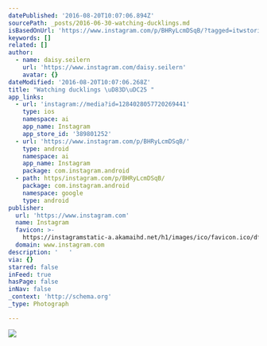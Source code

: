 ```yaml
---
datePublished: '2016-08-20T10:07:06.894Z'
sourcePath: _posts/2016-06-30-watching-ducklings.md
isBasedOnUrl: 'https://www.instagram.com/p/BHRyLcmDSqB/?tagged=itwstories'
keywords: []
related: []
author:
  - name: daisy.seilern
    url: 'https://www.instagram.com/daisy.seilern'
    avatar: {}
dateModified: '2016-08-20T10:07:06.268Z'
title: "Watching ducklings \uD83D\uDC25 "
app_links:
  - url: 'instagram://media?id=1284028057720269441'
    type: ios
    namespace: ai
    app_name: Instagram
    app_store_id: '389801252'
  - url: 'https://www.instagram.com/p/BHRyLcmDSqB/'
    type: android
    namespace: ai
    app_name: Instagram
    package: com.instagram.android
  - path: https/instagram.com/p/BHRyLcmDSqB/
    package: com.instagram.android
    namespace: google
    type: android
publisher:
  url: 'https://www.instagram.com'
  name: Instagram
  favicon: >-
    https://instagramstatic-a.akamaihd.net/h1/images/ico/favicon.ico/dfa85bb1fd63.ico
  domain: www.instagram.com
description: '   '
via: {}
starred: false
inFeed: true
hasPage: false
inNav: false
_context: 'http://schema.org'
_type: Photograph

---
```

![   ](https://imgflo.herokuapp.com/graph/vahj1ThiexotieMo/c9bbb7c8985f7f34fb66acb957375227/croprotate.jpg?cropheight=446&cropwidth=640&degrees=0&input=https%3A%2F%2Fscontent.cdninstagram.com%2Ft51.2885-15%2Fs640x640%2Fsh0.08%2Fe35%2F13551835_1719625308288391_1622479920_n.jpg%3Fig_cache_key%3DMTI4NDAyODA1NzcyMDI2OTQ0MQ%253D%253D.2&x=0&y=95)
